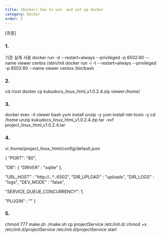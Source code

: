 ```yaml
---
title: (Docker) how to use  and set up docker
category: Docker
order: 2
---
```


[최종]
### 1.
기존
실제 사용 docker run -d --restart=always --privileged -p 6502:80 --name viewer centos /sbin/init
docker run -i -t --restart=always --privileged -p 6502:80 --name viewer centos /bin/bash


### 2.
cd /root
docker cp kukudocs_linux_html_v1.0.2.4.zip viewer:/home/

### 3. 
docker exec -it viewer bash
yum install unzip -y
yum install net-tools -y
cd /home
unzip kukudocs_linux_html_v1.0.2.4.zip
tar -xvf project_linux_html_v1.0.2.4.tar

### 4.
vi /home/project_linux_html/config/default.json

{
  "PORT": "80",
 
  "DB": {
    "DRIVER"   : "sqlite"
  },
 
  "URL_HOST"   : "http://**.**.***.**:6502",
  "DIR_UPLOAD" : "uploads",
  "DIR_LOGS"   : "logs",
  "DEV_MODE"   : "false",
 
  "SERVICE_QUEUE_CONCURRENCY": 1,
 
  "PLUGIN" : ""
}

### 5. 
chmod 777 make.sh 
./make.sh
cp projectService /etc/init.d/
chmod +x /etc/init.d/projectService
/etc/init.d/projectService start